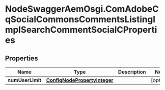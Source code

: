 # NodeSwaggerAemOsgi.ComAdobeCqSocialCommonsCommentsListingImplSearchCommentSocialCProperties

## Properties

Name | Type | Description | Notes
------------ | ------------- | ------------- | -------------
**numUserLimit** | [**ConfigNodePropertyInteger**](ConfigNodePropertyInteger.md) |  | [optional] 


